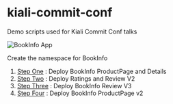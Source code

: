 # kiali-commit-conf
Demo scripts used for Kiali Commit Conf talks

![BookInfo App](https://istio.io/docs/examples/bookinfo/noistio.svg)

Create the namespace for BookInfo

1. [Step One](step_1) : Deploy BookInfo ProductPage and Details
2. [Step Two](step_2) : Deploy Ratings and Review V2
3. [Step Three](step_3) : Deploy BookInfo Review V3
4. [Step Four](step_4) : Deploy BookInfo ProductPage v2
